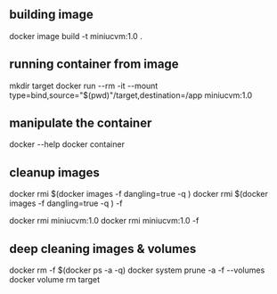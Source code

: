 
## building image

docker image build -t miniucvm:1.0 .

## running container from image

mkdir target
docker run --rm -it --mount type=bind,source="$(pwd)"/target,destination=/app  miniucvm:1.0

## manipulate the container

docker --help
docker container

## cleanup images

docker rmi $(docker images -f dangling=true -q )
docker rmi $(docker images -f dangling=true -q ) -f

docker rmi miniucvm:1.0 
docker rmi miniucvm:1.0 -f 

## deep cleaning images & volumes

docker rm -f $(docker ps -a -q)
docker system prune -a -f --volumes
docker volume rm target


